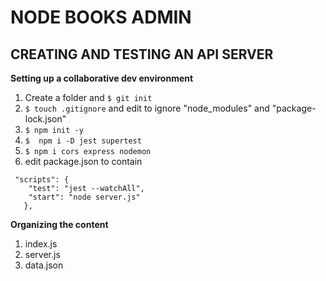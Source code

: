 # NODE BOOKS ADMIN

## CREATING AND TESTING AN API SERVER

**Setting up a collaborative dev environment**

1. Create a folder and ```$ git init``` 
2. ```$ touch .gitignore``` and edit to ignore "node_modules" and "package-lock.json"
2. ```$ npm init -y ```
3. ```$  npm i -D jest supertest```
4. ```$ npm i cors express nodemon```
4. edit package.json to contain
```
 "scripts": {
    "test": "jest --watchAll",
    "start": "node server.js"
   },
```


**Organizing the content**

1. index.js
2. server.js
3. data.json









